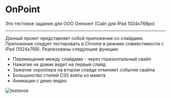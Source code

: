 # OnPoint

Это тестовое задание для ООО Онпоинт (Сайт для IPad 1024x768px)

---------------------------------------

Данный проект представляет собой приложение со слайдами.
Приложение следует тестировать в Chrome в режиме совместимости с iPad (1024x768).
Реализованы следуюшие функции:
- Перемещение между слайдами - через горизонтальный свайп
- Нажатие на домик ведет на первый слайд
- Зажатие скроллера на втором слайде отменяет событие свайпа
- Большинство стилей CSS взяты из макета
- Анимации с демо-видео

![testovoe](https://user-images.githubusercontent.com/105170642/200374250-4e0f51ff-8f9a-4667-ac9d-47050f563bce.gif)

